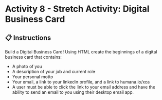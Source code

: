 # Activity 8 - Stretch Activity: Digital Business Card

## 📋 Instructions

Build a Digital Business Card! Using HTML create the beginnings of a digital business card that contains:
- A photo of you
- A description of your job and current role
- Your personal motto
- Your email, a link to your linkedin profile, and a link to humana.io/xca
- A user must be able to click the link to your email address and have the ability to send an email to you using their desktop email app.